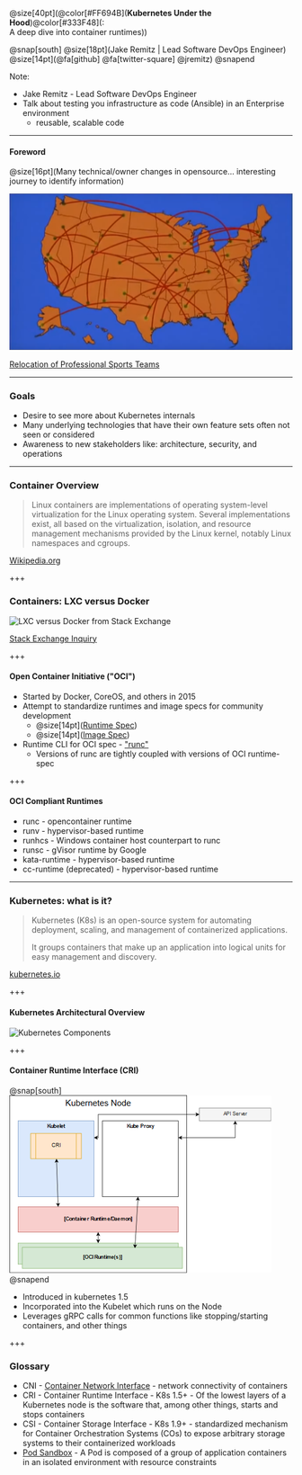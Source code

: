 @size[40pt](@color[#FF694B](**Kubernetes Under the Hood**)@color[#333F48](: <br />A deep dive into container runtimes))

@snap[south]
@size[18pt](Jake Remitz | Lead Software DevOps Engineer) <br />
@size[14pt](@fa[github] @fa[twitter-square] @jremitz)
@snapend

Note:

- Jake Remitz - Lead Software DevOps Engineer
- Talk about testing you infrastructure as code (Ansible) in an Enterprise environment
    - reusable, scalable code

---
#### Foreword

@size[16pt](Many technical/owner changes in opensource... interesting journey to identify information)

![Baseketball Map of Sports Team Changes](/src/img/baseketball-map.png)

[Relocation of Professional Sports Teams](https://en.wikipedia.org/wiki/Relocation_of_professional_sports_teams)

---

### Goals

- Desire to see more about Kubernetes internals
- Many underlying technologies that have their own feature sets often not seen or considered
- Awareness to new stakeholders like: architecture, security, and operations

---
### Container Overview

> Linux containers are implementations of operating system-level virtualization for the Linux operating system. Several implementations exist, all based on the virtualization, isolation, and resource management mechanisms provided by the Linux kernel, notably Linux namespaces and cgroups.

[Wikipedia.org](https://en.wikipedia.org/wiki/List_of_Linux_containers)

+++

### Containers: LXC versus Docker

![LXC versus Docker from Stack Exchange](https://i.stack.imgur.com/a5Neb.png)

[Stack Exchange Inquiry](https://unix.stackexchange.com/a/254982)

+++

#### Open Container Initiative ("OCI")

- Started by Docker, CoreOS, and others in 2015
- Attempt to standardize runtimes and image specs for community development
    - @size[14pt]([Runtime Spec](https://github.com/opencontainers/runtime-spec))
    - @size[14pt]([Image Spec](https://github.com/opencontainers/image-spec))
- Runtime CLI for OCI spec - ["runc"](https://github.com/opencontainers/runc)
    - Versions of runc are tightly coupled with versions of OCI runtime-spec

+++ 
#### OCI Compliant Runtimes

- runc - opencontainer runtime
- runv - hypervisor-based runtime
- runhcs - Windows container host counterpart to runc
- runsc - gVisor runtime by Google
- kata-runtime - hypervisor-based runtime
- cc-runtime (deprecated) - hypervisor-based runtime

---
### Kubernetes: what is it?

> Kubernetes (K8s) is an open-source system for automating deployment, scaling, and management of containerized applications.
> 
> It groups containers that make up an application into logical units for easy management and discovery.

[kubernetes.io](https://kubernetes.io/)

+++
#### Kubernetes Architectural Overview

![Kubernetes Components](https://d33wubrfki0l68.cloudfront.net/e298a92e2454520dddefc3b4df28ad68f9b91c6f/70d52/images/docs/pre-ccm-arch.png)

+++

#### Container Runtime Interface (CRI)

@snap[south]
![CRI Overview](/src/img/cri_overview.png)
@snapend

- Introduced in kubernetes 1.5
- Incorporated into the Kubelet which runs on the Node
- Leverages gRPC calls for common functions like stopping/starting containers, and other things

+++
### Glossary

- CNI - [Container Network Interface](https://github.com/containernetworking/cni#cni---the-container-network-interface) - network connectivity of containers
- CRI - Container Runtime Interface - K8s 1.5+ - Of the lowest layers of a Kubernetes node is the software that, among other things, starts and stops containers
- CSI - Container Storage Interface - K8s 1.9+ - standardized mechanism for Container Orchestration Systems (COs) to expose arbitrary storage systems to their containerized workloads
- [Pod Sandbox](https://kubernetes.io/blog/2016/12/container-runtime-interface-cri-in-kubernetes/) - A Pod is composed of a group of application containers in an isolated environment with resource constraints

